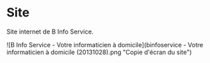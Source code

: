 # Site

Site internet de B Info Service.


![B Info Service - Votre informaticien à domicile](binfoservice - Votre informaticien à domicile (20131028).png "Copie d'écran du site")



